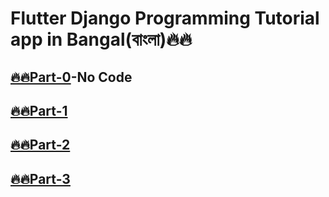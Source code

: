# Flutter Django Programming Tutorial app in Bangal(বাংলা)🔥🔥

## [🔥🔥Part-0](#)-No Code
## [🔥🔥Part-1](https://github.com/codewithrafiq/Flutter-Django-Programming-Tutorial-app-in-Bangal/tree/14729b5c22fa80be8958d8f7f58d4ab90c3b7cb8)
## [🔥🔥Part-2](https://github.com/codewithrafiq/Flutter-Django-Programming-Tutorial-app-in-Bangal/tree/926b3edb145b03c384626af0039ba245692d271b)
## [🔥🔥Part-3](https://github.com/codewithrafiq/Flutter-Django-Programming-Tutorial-app-in-Bangal/tree/6d0036014dfe68b09e2350fe213b8e3d9e92c8ff)
